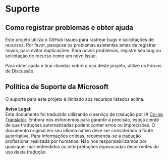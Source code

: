 <!--
CO_OP_TRANSLATOR_METADATA:
{
  "original_hash": "fdfc08baee91e402938a2b1f94fe0949",
  "translation_date": "2025-08-26T11:16:44+00:00",
  "source_file": "etc/SUPPORT.md",
  "language_code": "br"
}
-->
# Suporte

## Como registrar problemas e obter ajuda  

Este projeto utiliza o GitHub Issues para rastrear bugs e solicitações de recursos. Por favor, pesquise os problemas existentes antes de registrar novos, para evitar duplicações. Para novos problemas, registre seu bug ou solicitação de recurso como um novo Issue.

Para obter ajuda e tirar dúvidas sobre o uso deste projeto, utilize os Fóruns de Discussão.

## Política de Suporte da Microsoft  

O suporte para este projeto é limitado aos recursos listados acima.

**Aviso Legal**:  
Este documento foi traduzido utilizando o serviço de tradução por IA [Co-op Translator](https://github.com/Azure/co-op-translator). Embora nos esforcemos para garantir a precisão, esteja ciente de que traduções automatizadas podem conter erros ou imprecisões. O documento original em seu idioma nativo deve ser considerado a fonte autoritativa. Para informações críticas, recomenda-se a tradução profissional realizada por humanos. Não nos responsabilizamos por quaisquer mal-entendidos ou interpretações equivocadas decorrentes do uso desta tradução.